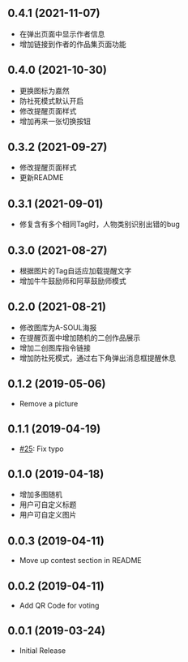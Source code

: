 ## 0.4.1 (2021-11-07)
* 在弹出页面中显示作者信息
* 增加链接到作者的作品集页面功能

## 0.4.0 (2021-10-30)
* 更换图标为嘉然
* 防社死模式默认开启
* 修改提醒页面样式
* 增加再来一张切换按钮

## 0.3.2 (2021-09-27)
* 修改提醒页面样式
* 更新README

## 0.3.1 (2021-09-01)
* 修复含有多个相同Tag时，人物类别识别出错的bug

## 0.3.0 (2021-08-27)
* 根据图片的Tag自适应加载提醒文字
* 增加牛牛鼓励师和阿草鼓励师模式

## 0.2.0 (2021-08-21)
* 修改图库为A-SOUL海报
* 在提醒页面中增加随机的二创作品展示
* 增加二创图库指令链接
* 增加防社死模式，通过右下角弹出消息框提醒休息

## 0.1.2 (2019-05-06)
* Remove a picture

## 0.1.1 (2019-04-19)
* [#25](https://github.com/formulahendry/vscode-ycy/pull/25): Fix typo

## 0.1.0 (2019-04-18)
* 增加多图随机
* 用户可自定义标题
* 用户可自定义图片

## 0.0.3 (2019-04-11)
* Move up contest section in README

## 0.0.2 (2019-04-11)
* Add QR Code for voting

## 0.0.1 (2019-03-24)
* Initial Release